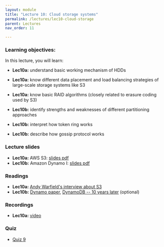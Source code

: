 ```yaml
---
layout: module
title: "Lecture 10: Cloud storage systems"
permalink: /lectures/lec10-cloud-storage
parent: Lectures
nav_order: 11

---
```


### Learning objectives:

In this lecture, you will learn:

* **Lec10a:** understand basic working mechanism of HDDs
* **Lec10a:** know different data placement and load balancing strategies of large-scale storage systems like S3
* **Lec10a:** know basic RAID algorithms (closely related to erasure coding used by S3)


* **Lec10b:** identify strengths and weaknesses of different partitioning approaches
* **Lec10b:** interpret how token ring works
* **Lec10b:** describe how gossip protocol works



### Lecture slides

* **Lec10a:** AWS S3: [slides pdf](/ds5110-cs5501-spring24/assets/docs/lec10a-aws-s3.pdf)
* **Lec10b:** Amazon Dynamo I: [slides pdf](/ds5110-cs5501-spring24/assets/docs/lec10b-amazon-dynamo-i.pdf)



### Readings 

* **Lec10a:** [Andy Warfield's interview about S3](https://www.allthingsdistributed.com/2023/07/building-and-operating-a-pretty-big-storage-system.html)
* **Lec10b:** [Dynamo paper](https://www.allthingsdistributed.com/2007/10/amazons_dynamo.html), [DynamoDB -- 10 years later](https://www.amazon.science/latest-news/amazons-dynamodb-10-years-later) (optional)



### Recordings

* **Lec10a:** [video](https://edstem.org/us/courses/53518/discussion/4719904)



### Quiz

* [Quiz 9](https://docs.google.com/forms/d/e/1FAIpQLSeNa0iegFd68ZTRMjFX_3v50KQSTR5gT5Pjt6smgcoaTvwYhA/viewform?usp=sf_link)

